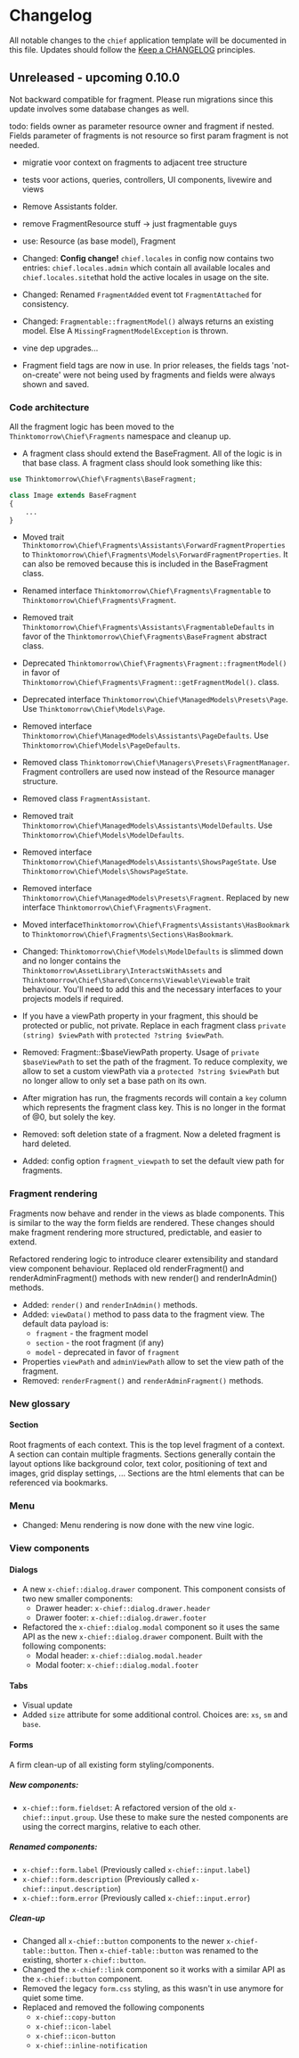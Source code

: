 # Changelog

All notable changes to the `chief` application template will be documented in this file. Updates should follow
the [Keep a CHANGELOG](http://keepachangelog.com/)
principles.

## Unreleased - upcoming 0.10.0

Not backward compatible for fragment. Please run migrations since this update involves some database changes as well.

todo: fields owner as parameter resource owner and fragment if nested. Fields parameter of fragments is not resource so
first param fragment is not needed.

- migratie voor context on fragments to adjacent tree structure
- tests voor actions, queries, controllers, UI components, livewire and views
- Remove Assistants folder.
- remove FragmentResource stuff -> just fragmentable guys
- use: Resource (as base model), Fragment
- Changed: **Config change!** `chief.locales` in config now contains two entries: `chief.locales.admin` which contain
  all available locales and `chief.locales.site`that hold the active locales in usage on the site.
- Changed: Renamed `FragmentAdded` event tot `FragmentAttached` for consistency.
- Changed: `Fragmentable::fragmentModel()` always returns an existing model. Else A `MissingFragmentModelException` is
  thrown.
- vine dep upgrades...

- Fragment field tags are now in use. In prior releases, the fields tags 'not-on-create' were not being used by
  fragments and fields were always shown and saved.

### Code architecture

All the fragment logic has been moved to the `Thinktomorrow\Chief\Fragments` namespace and cleanup up.

- A fragment class should extend the BaseFragment. All of the logic is in that base class. A fragment class should look
  something like this:

```php
use Thinktomorrow\Chief\Fragments\BaseFragment;

class Image extends BaseFragment
{
    ...
}
```

- Moved trait `Thinktomorrow\Chief\Fragments\Assistants\ForwardFragmentProperties` to
  `Thinktomorrow\Chief\Fragments\Models\ForwardFragmentProperties`. It can also be removed because this is included in
  the BaseFragment class.
- Renamed interface `Thinktomorrow\Chief\Fragments\Fragmentable` to `Thinktomorrow\Chief\Fragments\Fragment`.
- Removed trait `Thinktomorrow\Chief\Fragments\Assistants\FragmentableDefaults` in favor of the
  `Thinktomorrow\Chief\Fragments\BaseFragment` abstract class.
- Deprecated `Thinktomorrow\Chief\Fragments\Fragment::fragmentModel()` in favor of
  `Thinktomorrow\Chief\Fragments\Fragment::getFragmentModel()`.
  class.
- Deprecated interface `Thinktomorrow\Chief\ManagedModels\Presets\Page`. Use `Thinktomorrow\Chief\Models\Page`.
- Removed interface `Thinktomorrow\Chief\ManagedModels\Assistants\PageDefaults`. Use
  `Thinktomorrow\Chief\Models\PageDefaults`.
- Removed class `Thinktomorrow\Chief\Managers\Presets\FragmentManager`. Fragment controllers are used now instead of the
  Resource manager structure.
- Removed class `FragmentAssistant`.
- Removed trait `Thinktomorrow\Chief\ManagedModels\Assistants\ModelDefaults`. Use
  `Thinktomorrow\Chief\Models\ModelDefaults`.
- Removed interface `Thinktomorrow\Chief\ManagedModels\Assistants\ShowsPageState`. Use
  `Thinktomorrow\Chief\Models\ShowsPageState`.
- Removed interface `Thinktomorrow\Chief\ManagedModels\Presets\Fragment`. Replaced by new interface
  `Thinktomorrow\Chief\Fragments\Fragment`.
- Moved interface`Thinktomorrow\Chief\Fragments\Assistants\HasBookmark` to
  `Thinktomorrow\Chief\Fragments\Sections\HasBookmark`.
- Changed: `Thinktomorrow\Chief\Models\ModelDefaults` is slimmed down and no longer contains the
  `Thinktomorrow\AssetLibrary\InteractsWithAssets` and `Thinktomorrow\Chief\Shared\Concerns\Viewable\Viewable` trait
  behaviour. You'll need to add this and the necessary interfaces to your projects models if required.

- If you have a viewPath property in your fragment, this should be protected or public, not private.
  Replace in each fragment class `private (string) $viewPath` with `protected ?string $viewPath`.
- Removed: Fragment::$baseViewPath property. Usage of `private $baseViewPath` to set the path of the fragment. To reduce
  complexity, we allow to set a custom viewPath via a `protected ?string $viewPath` but no longer allow to only set a
  base path on its own.
- After migration has run, the fragments records will contain a `key` column which represents the fragment class key.
  This is no longer in the format of <key>@0, but solely the key.
- Removed: soft deletion state of a fragment. Now a deleted fragment is hard deleted.
- Added: config option `fragment_viewpath` to set the default view path for fragments.

### Fragment rendering

Fragments now behave and render in the views as blade components. This is similar to the way the form fields are
rendered. These changes should make fragment rendering more structured, predictable, and easier to extend.

Refactored rendering logic to introduce clearer extensibility and standard view component behaviour.
Replaced old renderFragment() and renderAdminFragment() methods with new render() and renderInAdmin() methods.

- Added: `render()` and `renderInAdmin()` methods.
- Added: `viewData()` method to pass data to the fragment view. The default data payload is:
    - `fragment` - the fragment model
    - `section` - the root fragment (if any)
    - `model` - deprecated in favor of `fragment`
- Properties `viewPath` and `adminViewPath` allow to set the view path of the fragment.
- Removed: `renderFragment()` and `renderAdminFragment()` methods.

### New glossary

#### Section

Root fragments of each context. This is the top level fragment of a context. A section can contain multiple fragments.
Sections generally contain the layout options like background color, text color, positioning of text and images, grid
display settings, ...
Sections are the html elements that can be referenced via bookmarks.

### Menu

- Changed: Menu rendering is now done with the new vine logic.

### View components

#### Dialogs

- A new `x-chief::dialog.drawer` component. This component consists of two new smaller components:
    - Drawer header: `x-chief::dialog.drawer.header`
    - Drawer footer: `x-chief::dialog.drawer.footer`
- Refactored the `x-chief::dialog.modal` component so it uses the same API as the new `x-chief::dialog.drawer` component. Built with the following components:
    - Modal header: `x-chief::dialog.modal.header`
    - Modal footer: `x-chief::dialog.modal.footer`

#### Tabs

- Visual update
- Added `size` attribute for some additional control. Choices are: `xs`, `sm` and `base`.

#### Forms

A firm clean-up of all existing form styling/components.

##### New components:

- `x-chief::form.fieldset`: A refactored version of the old `x-chief::input.group`. Use these to make sure the nested components are using the correct margins, relative to each other.

##### Renamed components:

- `x-chief::form.label` (Previously called `x-chief::input.label`)
- `x-chief::form.description` (Previously called `x-chief::input.description`)
- `x-chief::form.error` (Previously called `x-chief::input.error`)

##### Clean-up

- Changed all `x-chief::button` components to the newer `x-chief-table::button`. Then `x-chief-table::button` was renamed to the existing, shorter `x-chief::button`.
- Changed the `x-chief::link` component so it works with a similar API as the `x-chief::button` component.
- Removed the legacy `form.css` styling, as this wasn't in use anymore for quiet some time.
- Replaced and removed the following components
    - `x-chief::copy-button`
    - `x-chief::icon-label`
    - `x-chief::icon-button`
    - `x-chief::inline-notification`
